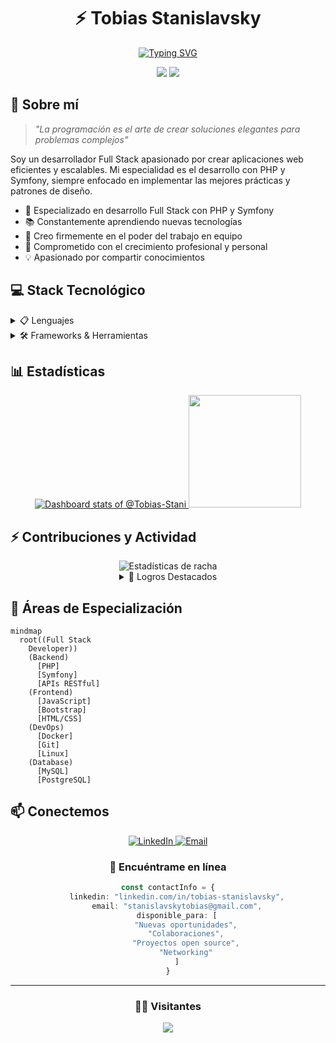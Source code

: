 <div align="center">
  
# ⚡️ Tobias Stanislavsky
  
[![Typing SVG](https://readme-typing-svg.demolab.com?font=Fira+Code&duration=3000&pause=1000&color=2C91F7&center=true&vCenter=true&width=435&lines=Full+Stack+Developer;PHP+%7C+Symfony+Specialist;Always+learning+new+technologies)](https://git.io/typing-svg)

<p>
  <a href="https://linkedin.com/in/tobias-stanislavsky-14641a22b"><img src="https://img.shields.io/badge/LinkedIn-0077B5?style=for-the-badge&logo=linkedin&logoColor=white"/></a>
  <a href="mailto:stanislavskytobias@gmail.com"><img src="https://img.shields.io/badge/Gmail-D14836?style=for-the-badge&logo=gmail&logoColor=white"/></a>
</p>

</div>

## 🚀 Sobre mí 

> *"La programación es el arte de crear soluciones elegantes para problemas complejos"*

Soy un desarrollador Full Stack apasionado por crear aplicaciones web eficientes y escalables. Mi especialidad es el desarrollo con PHP y Symfony, siempre enfocado en implementar las mejores prácticas y patrones de diseño.

- 🔭 Especializado en desarrollo Full Stack con PHP y Symfony
- 📚 Constantemente aprendiendo nuevas tecnologías
- 👥 Creo firmemente en el poder del trabajo en equipo
- 🌱 Comprometido con el crecimiento profesional y personal
- 💡 Apasionado por compartir conocimientos

## 💻 Stack Tecnológico

<details>
<summary>📋 Lenguajes</summary>

```javascript
const languages = {
    backend: ['PHP', 'Python', 'Java', 'C'],
    frontend: ['JavaScript', 'HTML5', 'CSS3', 'Sass'],
    focus: 'Siempre aprendiendo nuevas tecnologías'
}
```

</details>

<details>
<summary>🛠️ Frameworks & Herramientas</summary>

<div align="center">

| Frameworks | Herramientas | DevOps |
|------------|-------------|---------|
| ![Symfony](https://img.shields.io/badge/Symfony-000000?style=for-the-badge&logo=symfony&logoColor=white) | ![VS Code](https://img.shields.io/badge/VS_Code-007ACC?style=for-the-badge&logo=visual-studio-code&logoColor=white) | ![Docker](https://img.shields.io/badge/Docker-2496ED?style=for-the-badge&logo=docker&logoColor=white) |
| ![Bootstrap](https://img.shields.io/badge/Bootstrap-563D7C?style=for-the-badge&logo=bootstrap&logoColor=white) | ![Git](https://img.shields.io/badge/Git-F05032?style=for-the-badge&logo=git&logoColor=white) | ![Linux](https://img.shields.io/badge/Linux-FCC624?style=for-the-badge&logo=linux&logoColor=black) |

</div>
</details>

## 📊 Estadísticas

<div align="center">

<a href="https://next.ossinsight.io/widgets/official/compose-user-dashboard-stats?user_id=94922759" target="_blank">
  <picture>
    <source media="(prefers-color-scheme: dark)" srcset="https://next.ossinsight.io/widgets/official/compose-user-dashboard-stats/thumbnail.png?user_id=94922759&image_size=auto&color_scheme=dark">
    <img alt="Dashboard stats of @Tobias-Stani" src="https://next.ossinsight.io/widgets/official/compose-user-dashboard-stats/thumbnail.png?user_id=94922759&image_size=auto&color_scheme=light">
  </picture>
</a>

<img height="180em" src="https://github-readme-stats-eight-theta.vercel.app/api/top-langs/?username=Tobias-Stani&layout=compact&langs_count=8&theme=tokyonight"/>

</div>

## ⚡ Contribuciones y Actividad

<div align="center">

<img src="https://github-readme-streak-stats.herokuapp.com/?user=Tobias-Stani&theme=tokyonight" alt="Estadísticas de racha" />

<details>
<summary>🌟 Logros Destacados</summary>

| 🏆 Logros | 🎯 Metas 2024 |
|-----------|---------------|
| Desarrollo de aplicaciones web con Symfony | Dominar Docker y CI/CD |
| Implementación de arquitecturas escalables | Contribuir a proyectos open source |
| Integración de sistemas complejos | Aprender nuevos frameworks |
| Optimización de rendimiento en PHP | Especialización en Cloud Computing |

</details>

</div>

## 🎯 Áreas de Especialización

```mermaid
mindmap
  root((Full Stack
    Developer))
    (Backend)
      [PHP]
      [Symfony]
      [APIs RESTful]
    (Frontend)
      [JavaScript]
      [Bootstrap]
      [HTML/CSS]
    (DevOps)
      [Docker]
      [Git]
      [Linux]
    (Database)
      [MySQL]
      [PostgreSQL]
```

## 📫 Conectemos

<div align="center">
  
<a href="https://www.linkedin.com/in/tobias-stanislavsky">
  <img src="https://img.shields.io/badge/linkedin-%230077B5.svg?style=for-the-badge&logo=linkedin&logoColor=white" alt="LinkedIn"/>
</a>
<a href="mailto:stanislavskytobias@gmail.com">
  <img src="https://img.shields.io/badge/Gmail-D14836?style=for-the-badge&logo=gmail&logoColor=white" alt="Email"/>
</a>

### 💬 Encuéntrame en línea

```typescript
const contactInfo = {
    linkedin: "linkedin.com/in/tobias-stanislavsky",
    email: "stanislavskytobias@gmail.com",
    disponible_para: [
        "Nuevas oportunidades",
        "Colaboraciones",
        "Proyectos open source",
        "Networking"
    ]
}
```

</div>

---

<div align="center">
  
### 👨‍💻 Visitantes

![](https://komarev.com/ghpvc/?username=Tobias-Stani&color=blue&style=for-the-badge)

</div>
